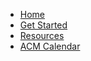 - [Home](./README.md)
- [Get Started](./get_started.md)
- [Resources](./resources.md)
- [ACM Calendar](./calendar.md)